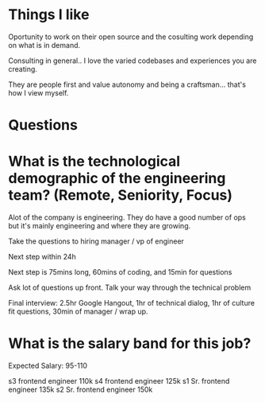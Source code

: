 # Things I like

Oportunity to work on their open source and the cosulting work depending on what is in demand.

Consulting in general.. I love the varied codebases and experiences you are creating.

They are people first and value autonomy and being a craftsman... that's how I view myself.

# Questions

# What is the technological demographic of the engineering team? (Remote, Seniority, Focus)

Alot of the company is engineering. They do have a good number of ops but it's mainly engineering and where they are growing.

Take the questions to hiring manager / vp of engineer

Next step within 24h

Next step is 75mins long, 60mins of coding, and 15min for questions

Ask lot of questions up front. Talk your way through the technical problem

Final interview: 2.5hr Google Hangout, 1hr of technical dialog, 1hr of culture fit questions, 30min of manager / wrap up.

# What is the salary band for this job?

Expected Salary: 95-110


s3 frontend engineer 110k
s4 frontend engineer 125k
s1 Sr. frontend engineer 135k
s2 Sr. frontend engineer 150k